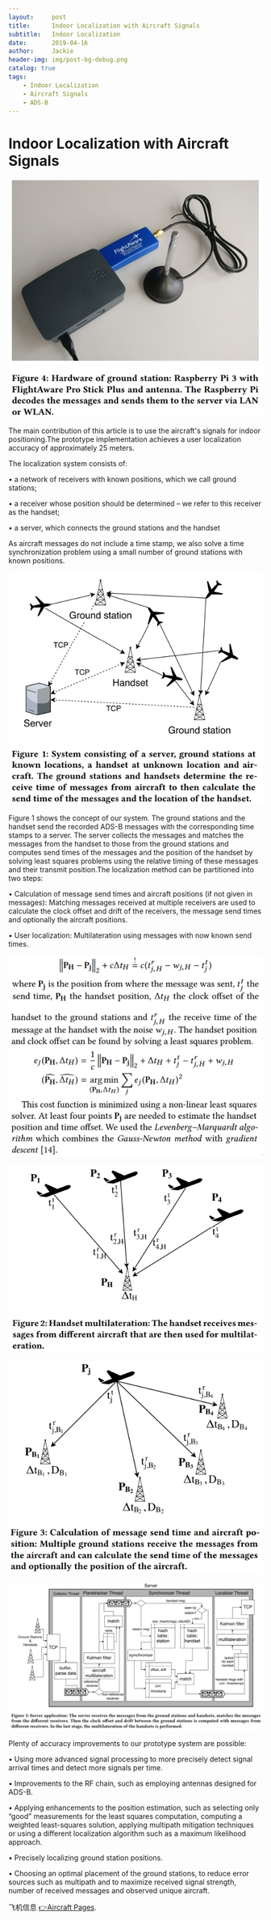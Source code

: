 ```yaml
---
layout:     post
title:      Indoor Localization with Aircraft Signals
subtitle:   Indoor Localization
date:       2019-04-16
author:     Jackie
header-img: img/post-bg-debug.png
catalog: true
tags:
    - Indoor Localization
    - Aircraft Signals
    - ADS-B
---
```


# Indoor Localization with Aircraft Signals

![](https://raw.githubusercontent.com/a416485164/a416485164.github.io/master/img/Aircraf1.jpg)

The main contribution of this article is to use the aircraft's signals for indoor positioning.The prototype implementation achieves a user localization accuracy of approximately 25 meters. 

The localization system consists of: 

• a network of receivers with known positions, which we call ground stations;

• a receiver whose position should be determined – we refer to this receiver as the handset;

• a server, which connects the ground stations and the handset

As aircraft messages do not include a time stamp, we also solve a time synchronization problem using a small number of ground stations with known positions.

![](https://raw.githubusercontent.com/a416485164/a416485164.github.io/master/img/Aircraf3.jpg)

Figure 1 shows the concept of our system. The ground stations and the handset send the recorded ADS-B messages with the corresponding time stamps to a server. The server collects the messages and matches the messages from the handset to those from the ground stations and computes send times of the messages and the position of the handset by solving least squares problems using the relative timing of these messages and their transmit position.The localization method can be partitioned into two steps:

• Calculation of message send times and aircraft positions (if not given in messages): Matching messages received at multiple receivers are used to calculate the clock offset and drift of the receivers, the message send times and optionally the aircraft positions.

• User localization: Multilateration using messages with now known send times.


![](https://raw.githubusercontent.com/a416485164/a416485164.github.io/master/img/Aircraf6.jpg)

![](https://raw.githubusercontent.com/a416485164/a416485164.github.io/master/img/Aircraf4.jpg)

![](https://raw.githubusercontent.com/a416485164/a416485164.github.io/master/img/Aircraf5.jpg)

![](https://raw.githubusercontent.com/a416485164/a416485164.github.io/master/img/Aircraf2.jpg)

Plenty of accuracy improvements to our prototype system are possible:

• Using more advanced signal processing to more precisely detect signal arrival times and detect more signals per time.

• Improvements to the RF chain, such as employing antennas designed for ADS-B.

• Applying enhancements to the position estimation, such as selecting only “good” measurements for the least squares computation, computing a weighted least-squares solution, applying multipath mitigation techniques or using a different localization algorithm such as a maximum likelihood approach.

• Precisely localizing ground station positions.

• Choosing an optimal placement of the ground stations, to reduce error sources such as multipath and to maximize received signal strength, number of received messages and observed unique aircraft.

 <p>飞机信息 <a href="https://www.flightradar24.com/49.83,29.29/8">👉Aircraft Pages</a>.




